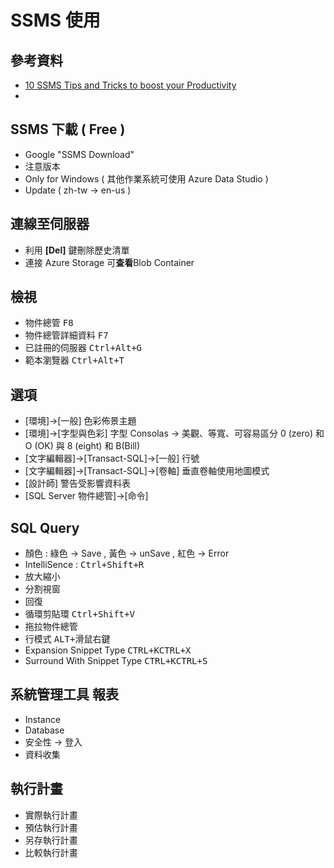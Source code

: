 # SSMS 使用

## 參考資料
* [10 SSMS Tips and Tricks to boost your Productivity](https://www.sqlshack.com/10-ssms-tips-and-tricks-to-boost-your-productivity/)
*


## SSMS 下載 \( Free \)
* Google "SSMS Download"
* 注意版本
* Only for Windows \( 其他作業系統可使用 Azure Data Studio \)
* Update \( zh-tw →  en-us \)

## 連線至伺服器
* 利用 **[Del]** 鍵刪除歷史清單
* 連接 Azure Storage 可**查看**Blob Container


## 檢視
* 物件總管 <kbd>F8</kbd>
* 物件總管詳細資料 <kbd>F7<kbd>
* 已註冊的伺服器 <kbd>Ctrl+Alt+G</kbd>
* 範本瀏覽器 <kbd>Ctrl+Alt+T</kbd>

## 選項
* \[環境\]→\[一般\] 色彩佈景主題 
* \[環境\]→\[字型與色彩\] 字型 Consolas → 美觀、等寬、可容易區分 0 \(zero\) 和 O \(OK\) 與 8 \(eight\) 和 B\(Bill\)
* \[文字編輯器\]→\[Transact-SQL\]→\[一般\] 行號
* \[文字編輯器\]→\[Transact-SQL\]→\[卷軸\] 垂直卷軸使用地圖模式
* \[設計師\] 警告受影響資料表
* \[SQL Server 物件總管\]→\[命令\] 

## SQL Query
* 顏色 : 綠色 → Save , 黃色 → unSave , 紅色 → Error
* IntelliSence : <kbd>Ctrl+Shift+R</kbd>
* 放大縮小
* 分割視窗
* 回復
* 循環剪貼環 <kbd>Ctrl+Shift+V</kbd>
* 拖拉物件總管
* 行模式 <kbd>ALT+滑鼠右鍵</kbd>
* Expansion Snippet Type <kbd>CTRL+K</kbd><kbd>CTRL+X</kbd>
* Surround With Snippet Type <kbd>CTRL+K</kbd><kbd>CTRL+S</kbd>


## 系統管理工具 報表
* Instance 
* Database 
* 安全性 → 登入 
* 資料收集 

## 執行計畫
* 實際執行計畫
* 預估執行計畫
* 另存執行計畫
* 比較執行計畫
